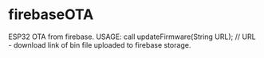 # firebaseOTA
ESP32 OTA from firebase. 
USAGE:
call updateFirmware(String URL); // URL - download link of bin file uploaded to firebase storage.
